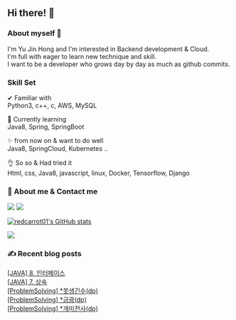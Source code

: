 

## Hi there! 👋


### About myself 🥕

I'm Yu Jin Hong and I'm interested in Backend development & Cloud.   
I'm full with eager to learn new technique and skill.   
I want to be a developer who grows day by day as much as github commits.   


### Skill Set 

✔ Familiar with  
Python3, c++, c, AWS, MySQL

🙌 Currently learning   
Java8, Spring, SpringBoot

✨ from now on & want to do well   
Java8, SpringCloud, Kubernetes ..

👌 So so & Had tried it  
Html, css, Java8, javascript, linux, Docker, Tensorflow, Django


### 📧 About me & Contact me 

  <a href="https://velog.io/@redcarrot01"><img src="https://img.shields.io/badge/Tech%20Blog-11B48A?style=flat-square&logo=Vimeo&logoColor=white&link=https://velog.io/@redcarrot01"/></a>   <a href="mailto:redccc9010@gmail.com"><img src="https://img.shields.io/badge/Gmail-d14836?style=flat-square&logo=Gmail&logoColor=white&link=viliketh1s98@naver.com"/></a> 


[![redcarrot01's GitHub stats](https://github-readme-stats.vercel.app/api?username=redcarrot01&count_private=true&show_icons=true&theme=omni)](https://github.com/anuraghazra/github-readme-stats)

<a href="https://hits.seeyoufarm.com"><img src="https://hits.seeyoufarm.com/api/count/incr/badge.svg?url=https%3A%2F%2Fgithub.com%2Fredcarrot01&count_bg=%2379C83D&title_bg=%23555555&icon=&icon_color=%23E7E7E7&title=hits&edge_flat=false"/></a>

### ✍ Recent blog posts 
[[JAVA] 8. 인터페이스](https://velog.io/@redcarrot01/JAVA-8.-%EC%9D%B8%ED%84%B0%ED%8E%98%EC%9D%B4%EC%8A%A4) <br>
[[JAVA] 7. 상속](https://velog.io/@redcarrot01/JAVA-7.-%EC%83%81%EC%86%8D) <br>
[[ProblemSolving] *못생긴수(dp)](https://velog.io/@redcarrot01/ProblemSolving-%EB%AA%BB%EC%83%9D%EA%B8%B4%EC%88%98dp) <br>
[[ProblemSolving] *금광(dp)](https://velog.io/@redcarrot01/ProblemSolving-%EA%B8%88%EA%B4%91dp) <br>
[[ProblemSolving] *개미전사(dp)](https://velog.io/@redcarrot01/ProblemSolving-%EA%B0%9C%EB%AF%B8%EC%A0%84%EC%82%ACdp) <br>
